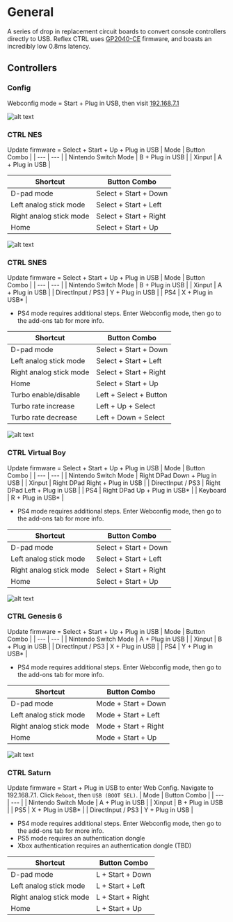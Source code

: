 # General
A series of drop in replacement circuit boards to convert console controllers directly to USB. Reflex CTRL uses [GP2040-CE](https://gp2040-ce.info/#/) firmware, and boasts an incredibly low 0.8ms latency.

## Controllers

### Config
Webconfig mode = Start + Plug in USB, then visit [192.168.7.1](192.168.7.1)

![alt text](https://github.com/misteraddons/Reflex-CTRL/blob/main/Images/nes.png "CTRL NES")
### CTRL NES
Update firmware = Select + Start + Up + Plug in USB
| Mode | Button Combo |
| --- | --- |
| Nintendo Switch Mode | B + Plug in USB |
| Xinput | A + Plug in USB |

| Shortcut | Button Combo |
| --- | --- |
| D-pad mode | Select + Start + Down |
| Left analog stick mode | Select + Start + Left |
| Right analog stick mode | Select + Start + Right |
| Home | Select + Start + Up |

![alt text](https://github.com/misteraddons/Reflex-CTRL/blob/main/Images/snes.png "CTRL SNES")
### CTRL SNES
Update firmware = Select + Start + Up + Plug in USB
| Mode | Button Combo |
| --- | --- |
| Nintendo Switch Mode | B + Plug in USB |
| Xinput | A + Plug in USB |
| DirectInput / PS3 | Y + Plug in USB |
| PS4 | X + Plug in USB* |
* PS4 mode requires additional steps. Enter Webconfig mode, then go to the add-ons tab for more info.

| Shortcut | Button Combo |
| --- | --- |
| D-pad mode | Select + Start + Down |
| Left analog stick mode | Select + Start + Left |
| Right analog stick mode | Select + Start + Right |
| Home | Select + Start + Up |
| Turbo enable/disable | Left + Select + Button |
| Turbo rate increase | Left + Up + Select |
| Turbo rate decrease | Left + Down + Select |

![alt text](https://github.com/misteraddons/Reflex-CTRL/blob/main/Images/vb.png "CTRL Virtual Boy")
### CTRL Virtual Boy
Update firmware = Select + Start + Up + Plug in USB
| Mode | Button Combo |
| --- | --- |
| Nintendo Switch Mode | Right DPad Down + Plug in USB |
| Xinput | Right DPad Right + Plug in USB |
| DirectInput / PS3 | Right DPad Left + Plug in USB |
| PS4 | Right DPad Up + Plug in USB* |
| Keyboard | R + Plug in USB* |
* PS4 mode requires additional steps. Enter Webconfig mode, then go to the add-ons tab for more info.

| Shortcut | Button Combo |
| --- | --- |
| D-pad mode | Select + Start + Down |
| Left analog stick mode | Select + Start + Left |
| Right analog stick mode | Select + Start + Right |
| Home | Select + Start + Up |

![alt text](https://github.com/misteraddons/Reflex-CTRL/blob/main/Images/genesis6.png "CTRL Genesis 6")
### CTRL Genesis 6
Update firmware = Select + Start + Up + Plug in USB
| Mode | Button Combo |
| --- | --- |
| Nintendo Switch Mode | A + Plug in USB |
| Xinput | B + Plug in USB |
| DirectInput / PS3 | X + Plug in USB |
| PS4 | Y + Plug in USB* |
* PS4 mode requires additional steps. Enter Webconfig mode, then go to the add-ons tab for more info.

| Shortcut | Button Combo |
| --- | --- |
| D-pad mode | Mode + Start + Down |
| Left analog stick mode | Mode + Start + Left |
| Right analog stick mode | Mode + Start + Right |
| Home | Mode + Start + Up |

![alt text](https://github.com/misteraddons/Reflex-CTRL/blob/main/Images/saturn.png "CTRL Saturn")
### CTRL Saturn
Update firmware = Start + Plug in USB to enter Web Config. Navigate to 192.168.7.1. Click `Reboot`, then `USB (BOOT SEL)`.
| Mode | Button Combo |
| --- | --- |
| Nintendo Switch Mode | A + Plug in USB |
| Xinput | B + Plug in USB |
| PS5 | X + Plug in USB* |
| DirectInput / PS3 | Y + Plug in USB |
* PS4 mode requires additional steps. Enter Webconfig mode, then go to the add-ons tab for more info.
* PS5 mode requires an authentication dongle
* Xbox authentication requires an authentication dongle (TBD)

| Shortcut | Button Combo |
| --- | --- |
| D-pad mode | L + Start + Down |
| Left analog stick mode | L + Start + Left |
| Right analog stick mode | L + Start + Right |
| Home | L + Start + Up |
